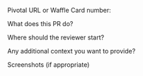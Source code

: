 Pivotal URL or Waffle Card number:

What does this PR do?

Where should the reviewer start?

Any additional context you want to provide?

Screenshots (if appropriate)
